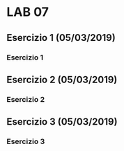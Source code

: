 # LAB 07

## Esercizio 1 (05/03/2019)
### Esercizio 1


## Esercizio 2 (05/03/2019)
### Esercizio 2


## Esercizio 3 (05/03/2019)
### Esercizio 3